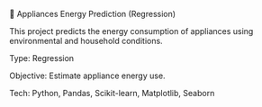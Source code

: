 📌 Appliances Energy Prediction (Regression)

This project predicts the energy consumption of appliances using environmental and household conditions.

Type: Regression

Objective: Estimate appliance energy use.

Tech: Python, Pandas, Scikit-learn, Matplotlib, Seaborn
